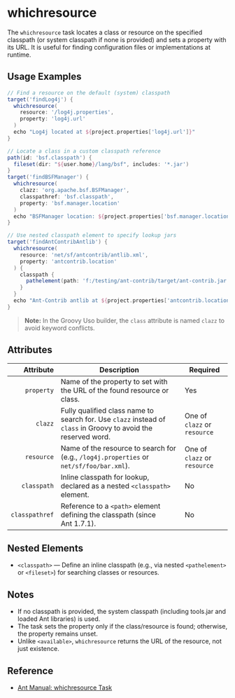 # whichresource

The `whichresource` task locates a class or resource on the specified classpath (or system classpath if none is provided) and sets a property with its URL. It is useful for finding configuration files or implementations at runtime.

## Usage Examples

```groovy
// Find a resource on the default (system) classpath
target('findLog4j') {
  whichresource(
    resource: '/log4j.properties',
    property: 'log4j.url'
  )
  echo "Log4j located at ${project.properties['log4j.url']}"
}

// Locate a class in a custom classpath reference
path(id: 'bsf.classpath') {
  fileset(dir: "${user.home}/lang/bsf", includes: '*.jar')
}
target('findBSFManager') {
  whichresource(
    clazz: 'org.apache.bsf.BSFManager',
    classpathref: 'bsf.classpath',
    property: 'bsf.manager.location'
  )
  echo "BSFManager location: ${project.properties['bsf.manager.location']}"
}

// Use nested classpath element to specify lookup jars
target('findAntContribAntlib') {
  whichresource(
    resource: 'net/sf/antcontrib/antlib.xml',
    property: 'antcontrib.location'
  ) {
    classpath {
      pathelement(path: 'f:/testing/ant-contrib/target/ant-contrib.jar')
    }
  }
  echo "Ant-Contrib antlib at ${project.properties['antcontrib.location']}"
}
```

> **Note:** In the Groovy Uso builder, the `class` attribute is named `clazz` to avoid keyword conflicts.

## Attributes

|      Attribute | Description                                                                                                    | Required                     |
|---------------:|----------------------------------------------------------------------------------------------------------------|------------------------------|
|     `property` | Name of the property to set with the URL of the found resource or class.                                       | Yes                          |
|        `clazz` | Fully qualified class name to search for. Use `clazz` instead of `class` in Groovy to avoid the reserved word. | One of `clazz` or `resource` |
|     `resource` | Name of the resource to search for (e.g., `/log4j.properties` or `net/sf/foo/bar.xml`).                        | One of `clazz` or `resource` |
|    `classpath` | Inline classpath for lookup, declared as a nested `<classpath>` element.                                       | No                           |
| `classpathref` | Reference to a `<path>` element defining the classpath (since Ant 1.7.1).                                      | No                           |

## Nested Elements

- `<classpath>` — Define an inline classpath (e.g., via nested `<pathelement>` or `<fileset>`) for searching classes or resources.

## Notes

- If no classpath is provided, the system classpath (including tools.jar and loaded Ant libraries) is used.
- The task sets the property only if the class/resource is found; otherwise, the property remains unset.
- Unlike `<available>`, `whichresource` returns the URL of the resource, not just existence.

## Reference

- [Ant Manual: whichresource Task](https://ant.apache.org/manual/Tasks/whichresource.html)
